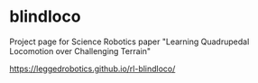 # blindloco
Project page for Science Robotics paper "Learning Quadrupedal Locomotion over Challenging Terrain"

https://leggedrobotics.github.io/rl-blindloco/
